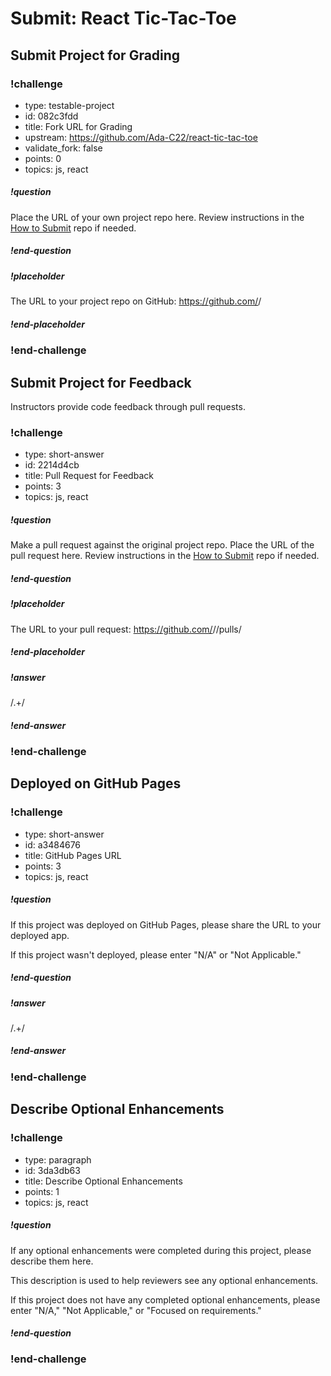 # Submit: React Tic-Tac-Toe

## Submit Project for Grading

<!-- prettier-ignore-start -->
### !challenge
* type: testable-project
* id: 082c3fdd
* title: Fork URL for Grading
* upstream: https://github.com/Ada-C22/react-tic-tac-toe
* validate_fork: false
* points: 0
* topics: js, react
##### !question

Place the URL of your own project repo here. Review instructions in the [How to Submit](../ada-project-practices/how-to-submit.md) repo if needed.

##### !end-question
##### !placeholder

The URL to your project repo on GitHub: https://github.com/<your-username>/<project-name>

##### !end-placeholder
### !end-challenge
<!-- prettier-ignore-end -->

## Submit Project for Feedback

Instructors provide code feedback through pull requests.

<!-- prettier-ignore-start -->
### !challenge
* type: short-answer
* id: 2214d4cb
* title: Pull Request for Feedback
* points: 3
* topics: js, react
##### !question

Make a pull request against the original project repo. Place the URL of the pull request here. Review instructions in the [How to Submit](../ada-project-practices/how-to-submit.md) repo if needed.

##### !end-question
##### !placeholder

The URL to your pull request: https://github.com/<some-ada-repo>/<project-name>/pulls/<pull-request>

##### !end-placeholder
##### !answer

/.+/

##### !end-answer
### !end-challenge
<!-- prettier-ignore-end -->

## Deployed on GitHub Pages

<!-- prettier-ignore-start -->
### !challenge
* type: short-answer
* id: a3484676
* title: GitHub Pages URL
* points: 3
* topics: js, react
##### !question

If this project was deployed on GitHub Pages, please share the URL to your deployed app.

If this project wasn't deployed, please enter "N/A" or "Not Applicable."

##### !end-question
##### !answer

/.+/

##### !end-answer
### !end-challenge
<!-- prettier-ignore-end -->

## Describe Optional Enhancements

<!-- prettier-ignore-start -->
### !challenge
* type: paragraph
* id: 3da3db63
* title: Describe Optional Enhancements
* points: 1
* topics: js, react
##### !question

If any optional enhancements were completed during this project, please describe them here.

This description is used to help reviewers see any optional enhancements.

If this project does not have any completed optional enhancements, please enter "N/A," "Not Applicable," or "Focused on requirements."

##### !end-question
### !end-challenge
<!-- prettier-ignore-end -->
